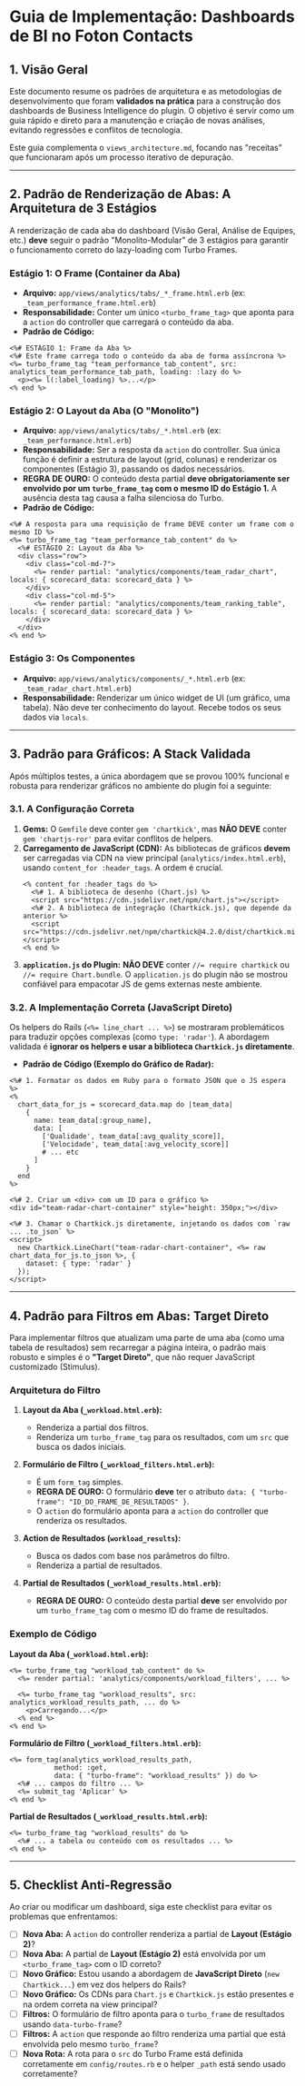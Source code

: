 # Guia de Implementação: Dashboards de BI no Foton Contacts

## 1. Visão Geral

Este documento resume os padrões de arquitetura e as metodologias de desenvolvimento que foram **validados na prática** para a construção dos dashboards de Business Intelligence do plugin. O objetivo é servir como um guia rápido e direto para a manutenção e criação de novas análises, evitando regressões e conflitos de tecnologia.

Este guia complementa o `views_architecture.md`, focando nas "receitas" que funcionaram após um processo iterativo de depuração.

---

## 2. Padrão de Renderização de Abas: A Arquitetura de 3 Estágios

A renderização de cada aba do dashboard (Visão Geral, Análise de Equipes, etc.) **deve** seguir o padrão "Monolito-Modular" de 3 estágios para garantir o funcionamento correto do lazy-loading com Turbo Frames.

### Estágio 1: O Frame (Container da Aba)

- **Arquivo:** `app/views/analytics/tabs/_*_frame.html.erb` (ex: `_team_performance_frame.html.erb`)
- **Responsabilidade:** Conter um único `<turbo_frame_tag>` que aponta para a `action` do controller que carregará o conteúdo da aba.
- **Padrão de Código:**
```erb
<%# ESTÁGIO 1: Frame da Aba %>
<%# Este frame carrega todo o conteúdo da aba de forma assíncrona %>
<%= turbo_frame_tag "team_performance_tab_content", src: analytics_team_performance_tab_path, loading: :lazy do %>
  <p><%= l(:label_loading) %>...</p>
<% end %>
```

### Estágio 2: O Layout da Aba (O "Monolito")

- **Arquivo:** `app/views/analytics/tabs/_*.html.erb` (ex: `_team_performance.html.erb`)
- **Responsabilidade:** Ser a resposta da `action` do controller. Sua única função é definir a estrutura de layout (grid, colunas) e renderizar os componentes (Estágio 3), passando os dados necessários.
- **REGRA DE OURO:** O conteúdo desta partial **deve obrigatoriamente ser envolvido por um `turbo_frame_tag` com o mesmo ID do Estágio 1.** A ausência desta tag causa a falha silenciosa do Turbo.
- **Padrão de Código:**
```erb
<%# A resposta para uma requisição de frame DEVE conter um frame com o mesmo ID %>
<%= turbo_frame_tag "team_performance_tab_content" do %>
  <%# ESTÁGIO 2: Layout da Aba %>
  <div class="row">
    <div class="col-md-7">
      <%= render partial: "analytics/components/team_radar_chart", locals: { scorecard_data: scorecard_data } %>
    </div>
    <div class="col-md-5">
      <%= render partial: "analytics/components/team_ranking_table", locals: { scorecard_data: scorecard_data } %>
    </div>
  </div>
<% end %>
```

### Estágio 3: Os Componentes

- **Arquivo:** `app/views/analytics/components/_*.html.erb` (ex: `_team_radar_chart.html.erb`)
- **Responsabilidade:** Renderizar um único widget de UI (um gráfico, uma tabela). Não deve ter conhecimento do layout. Recebe todos os seus dados via `locals`.

---

## 3. Padrão para Gráficos: A Stack Validada

Após múltiplos testes, a única abordagem que se provou 100% funcional e robusta para renderizar gráficos no ambiente do plugin foi a seguinte:

### 3.1. A Configuração Correta

1.  **Gems:** O `Gemfile` deve conter `gem 'chartkick'`, mas **NÃO DEVE** conter `gem 'chartjs-ror'` para evitar conflitos de helpers.
2.  **Carregamento de JavaScript (CDN):** As bibliotecas de gráficos **devem** ser carregadas via CDN na view principal (`analytics/index.html.erb`), usando `content_for :header_tags`. A ordem é crucial.
    ```erb
    <% content_for :header_tags do %>
      <%# 1. A biblioteca de desenho (Chart.js) %>
      <script src="https://cdn.jsdelivr.net/npm/chart.js"></script>
      <%# 2. A biblioteca de integração (Chartkick.js), que depende da anterior %>
      <script src="https://cdn.jsdelivr.net/npm/chartkick@4.2.0/dist/chartkick.min.js"></script>
    <% end %>
    ```
3.  **`application.js` do Plugin:** **NÃO DEVE** conter `//= require chartkick` ou `//= require Chart.bundle`. O `application.js` do plugin não se mostrou confiável para empacotar JS de gems externas neste ambiente.

### 3.2. A Implementação Correta (JavaScript Direto)

Os helpers do Rails (`<%= line_chart ... %>`) se mostraram problemáticos para traduzir opções complexas (como `type: 'radar'`). A abordagem validada é **ignorar os helpers e usar a biblioteca `Chartkick.js` diretamente**.

- **Padrão de Código (Exemplo do Gráfico de Radar):**
```erb
<%# 1. Formatar os dados em Ruby para o formato JSON que o JS espera %>
<% 
  chart_data_for_js = scorecard_data.map do |team_data|
    {
      name: team_data[:group_name],
      data: [
        ['Qualidade', team_data[:avg_quality_score]],
        ['Velocidade', team_data[:avg_velocity_score]]
        # ... etc
      ]
    }
  end
%>

<%# 2. Criar um <div> com um ID para o gráfico %>
<div id="team-radar-chart-container" style="height: 350px;"></div>

<%# 3. Chamar o Chartkick.js diretamente, injetando os dados com `raw ... .to_json` %>
<script>
  new Chartkick.LineChart("team-radar-chart-container", <%= raw chart_data_for_js.to_json %>, {
    dataset: { type: 'radar' } 
  });
</script>
```

---

## 4. Padrão para Filtros em Abas: Target Direto

Para implementar filtros que atualizam uma parte de uma aba (como uma tabela de resultados) sem recarregar a página inteira, o padrão mais robusto e simples é o **"Target Direto"**, que não requer JavaScript customizado (Stimulus).

### Arquitetura do Filtro

1.  **Layout da Aba (`_workload.html.erb`):**
    - Renderiza a partial dos filtros.
    - Renderiza um `turbo_frame_tag` para os resultados, com um `src` que busca os dados iniciais.

2.  **Formulário de Filtro (`_workload_filters.html.erb`):**
    - É um `form_tag` simples.
    - **REGRA DE OURO:** O formulário **deve** ter o atributo `data: { "turbo-frame": "ID_DO_FRAME_DE_RESULTADOS" }`.
    - O `action` do formulário aponta para a `action` do controller que renderiza os resultados.

3.  **Action de Resultados (`workload_results`):**
    - Busca os dados com base nos parâmetros do filtro.
    - Renderiza a partial de resultados.

4.  **Partial de Resultados (`_workload_results.html.erb`):**
    - **REGRA DE OURO:** O conteúdo desta partial **deve** ser envolvido por um `turbo_frame_tag` com o mesmo ID do frame de resultados.

### Exemplo de Código

**Layout da Aba (`_workload.html.erb`):**
```erb
<%= turbo_frame_tag "workload_tab_content" do %>
  <%= render partial: 'analytics/components/workload_filters', ... %>
  
  <%= turbo_frame_tag "workload_results", src: analytics_workload_results_path, ... do %>
    <p>Carregando...</p>
  <% end %>
<% end %>
```

**Formulário de Filtro (`_workload_filters.html.erb`):**
```erb
<%= form_tag(analytics_workload_results_path, 
           method: :get, 
           data: { "turbo-frame": "workload_results" }) do %>
  <%# ... campos do filtro ... %>
  <%= submit_tag 'Aplicar' %>
<% end %>
```

**Partial de Resultados (`_workload_results.html.erb`):**
```erb
<%= turbo_frame_tag "workload_results" do %>
  <%# ... a tabela ou conteúdo com os resultados ... %>
<% end %>
```

---

## 5. Checklist Anti-Regressão

Ao criar ou modificar um dashboard, siga este checklist para evitar os problemas que enfrentamos:

- [ ] **Nova Aba:** A `action` do controller renderiza a partial de **Layout (Estágio 2)**?
- [ ] **Nova Aba:** A partial de **Layout (Estágio 2)** está envolvida por um `<turbo_frame_tag>` com o ID correto?
- [ ] **Novo Gráfico:** Estou usando a abordagem de **JavaScript Direto** (`new Chartkick...`) em vez dos helpers do Rails?
- [ ] **Novo Gráfico:** Os CDNs para `Chart.js` e `Chartkick.js` estão presentes e na ordem correta na view principal?
- [ ] **Filtros:** O formulário de filtro aponta para o `turbo_frame` de resultados usando `data-turbo-frame`?
- [ ] **Filtros:** A `action` que responde ao filtro renderiza uma partial que está envolvida pelo mesmo `turbo_frame`?
- [ ] **Nova Rota:** A rota para o `src` do Turbo Frame está definida corretamente em `config/routes.rb` e o helper `_path` está sendo usado corretamente?
